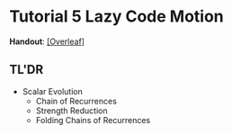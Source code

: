 # Tutorial 5 Lazy Code Motion

**Handout**: [\[Overleaf\]](https://www.overleaf.com/read/qyzvpfzxkrns)

## TL'DR

- Scalar Evolution
  - Chain of Recurrences
  - Strength Reduction
  - Folding Chains of Recurrences
